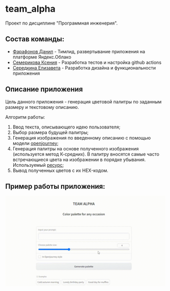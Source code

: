 # team_alpha
Проект по дисциплине "Программная инженерия".

## Состав команды:
* [Фарафонов Данил](https://github.com/DanilFarafonov) - Тимлид, развертывание приложения на платформе Яндекс.Облако
* [Семерикова Ксения](https://github.com/lisxen) - Разработка тестов и настройка github actions
* [Середкина Елизавета](https://github.com/stibiumghost) - Разработка дизайна и функциональности приложения

## Описание приложения
Цель данного приложения - генерация цветовой палитры по заданным размеру и текстовому описанию.

Алгоритм работы:
1. Ввод текста, описывающего идею пользователя;
2. Выбор размера будущей палитры;
3. Генерация изображения по введенному описанию с помощью модели [openjourney](https://huggingface.co/prompthero/openjourney);
4. Генерация палитры на основе полученного изображения (используется метод К-средних). В палитру вносятся самые часто встречающиеся цвета на изображении в порядке убывания.  Используемый [ресурс](github.com/mushahidq/py_colour_identifier/blob/main/colour_identifier.ipynb);
5. Вывод полученных цветов с их HEX-кодом.

## Пример работы приложения:
![Пример работы приложения](example.gif)
